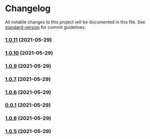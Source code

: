# Changelog

All notable changes to this project will be documented in this file. See [standard-version](https://github.com/conventional-changelog/standard-version) for commit guidelines.

### [1.0.11](https://github.com/kostyachuma/mask-icon/compare/v1.0.10...v1.0.11) (2021-05-29)

### [1.0.10](https://github.com/kostyachuma/mask-icon/compare/v0.0.1...v1.0.10) (2021-05-29)

### [1.0.9](https://github.com/kostyachuma/mask-icon/compare/v0.0.1...v1.0.9) (2021-05-29)

### [1.0.7](https://github.com/kostyachuma/mask-icon/compare/v0.0.1...v1.0.7) (2021-05-29)

### [1.0.6](https://github.com/kostyachuma/mask-icon/compare/v0.0.1...v1.0.6) (2021-05-29)

### [0.0.1](https://github.com/kostyachuma/mask-icon/compare/v1.0.9...v0.0.1) (2021-05-29)

### [1.0.6](https://github.com/kostyachuma/mask-icon/compare/v1.0.9...v1.0.6) (2021-05-29)

### [1.0.5](https://github.com/kostyachuma/mask-icon/compare/v1.0.9...v1.0.5) (2021-05-29)

